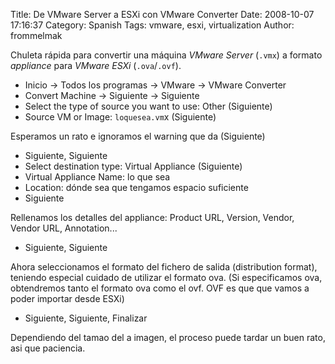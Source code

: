 Title: De VMware Server a ESXi con VMware Converter
Date: 2008-10-07 17:16:37
Category: Spanish
Tags: vmware, esxi, virtualization
Author: frommelmak

Chuleta rápida para convertir una máquina *VMware Server* (`.vmx`) a formato *appliance* para *VMware ESXi* (`.ova`/`.ovf`).

  * Inicio -> Todos los programas  -> VMware -> VMware Converter
  * Convert Machine -> Siguiente -> Siguiente
  * Select the type of source you want to use: Other (Siguiente)
  * Source VM or Image: `loquesea.vm`x (Siguiente)

Esperamos un rato e ignoramos el warning que da (Siguiente)

  * Siguiente, Siguiente
  * Select destination type: Virtual Appliance (Siguiente)
  * Virtual Appliance Name: lo que sea
  * Location: dónde sea que tengamos espacio suficiente
  * Siguiente

Rellenamos los detalles del appliance: Product URL, Version, Vendor, Vendor URL, Annotation...

  * Siguiente, Siguiente

Ahora seleccionamos el formato del fichero de salida (distribution format), teniendo especial cuidado de utilizar el formato ova. (Si especificamos ova, obtendremos tanto el formato ova como el ovf. OVF es que que vamos a poder importar desde ESXi)

  * Siguiente, Siguiente, Finalizar

Dependiendo del tamao del a imagen, el proceso puede tardar un buen rato, asi que paciencia.
